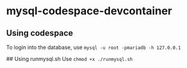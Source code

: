 # mysql-codespace-devcontainer

## Using codespace
To login into the database, use `mysql -u root -pmariadb -h 127.0.0.1`

## Using runmysql.sh
Use `chmod +x ./runmysql.sh`